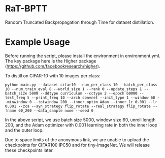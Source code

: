 # RaT-BPTT
Random Truncated Backpropagation through Time for dataset distillation.

# Example Usage 

Before running the script, please install the environment in environment.yml. The key package here is the Higher package (https://github.com/facebookresearch/higher).

To distill on CIFAR-10 with 10 images per class:

`python main.py --dataset cifar10 --num_per_class 10 --batch_per_class 10 --num_train_eval 8 --world_size 1 --rank 0 --update_steps 1 --batch_size 5000 --ddtype curriculum --cctype 2 --epoch 60000 --test_freq 5 --print_freq 10 --arch convnet --init_type 1 --window 60 --minwindow 0 --totwindow 200 --inner_optim Adam --inner_lr 0.001 --lr 0.001 --zca --syn_strategy flip_rotate --real_strategy flip_rotate --fname 60_200 --data_sample none --seed 0`

In the above script, we use batch size 5000, window size 60, unroll length 200, and the Adam optimizer with 0.001 learning rate in both the inner loop and the outer loop. 

Due to space limits of the anonymous link, we are unable to upload the checkpoints for CIFAR100 IPC50 and for tiny-ImageNet. We will release these checkpoints later.